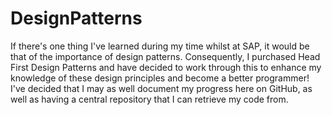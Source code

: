 # DesignPatterns
If there's one thing I've learned during my time whilst at SAP, it would be that of the importance of design patterns. Consequently, I purchased Head First Design Patterns and have decided to work through this to enhance my knowledge of these design principles and become a better programmer! I've decided that I may as well document my progress here on GitHub, as well as having a central repository that I can retrieve my code from.
